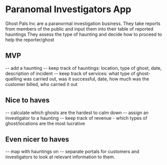 # Paranomal Investigators App


Ghost Pals Inc are a paranormal investigation business. They take reports from members of the public and input them into their table of reported hauntings 
They assess the type of haunting and decide how to proceed to help the reporter/ghost

## MVP
--  add a haunting
--  keep track of hauntings: location, type of ghost, date, description of incident
--  keep track of services: what type of ghost- quelling was carried out, was it successful, date, how much was the customer billed, who carried it out

## Nice to haves
--  calculate which ghosts are the hardest to calm down
--  assign an investigator to a haunting
--  keep track of revenue - which types of ghost/locations are the most lucrative


## Even nicer to haves
-- map with hauntings on
-- separate portals for customers and investigators to look at relevant information to them.
